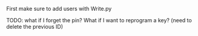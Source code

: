 First make sure to add users with Write.py


TODO:
what if I forget the pin?
What if I want to reprogram a key? (need to delete the previous ID)
